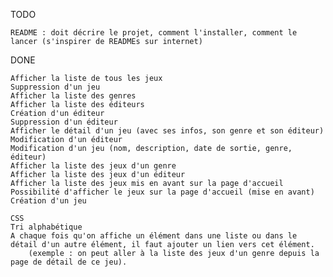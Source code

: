 TODO

    README : doit décrire le projet, comment l'installer, comment le lancer (s'inspirer de READMEs sur internet)
    

DONE

    Afficher la liste de tous les jeux
    Suppression d'un jeu
    Afficher la liste des genres
    Afficher la liste des éditeurs
    Création d'un éditeur
    Suppression d'un éditeur    
    Afficher le détail d'un jeu (avec ses infos, son genre et son éditeur)
    Modification d'un éditeur
    Modification d'un jeu (nom, description, date de sortie, genre, éditeur)
    Afficher la liste des jeux d'un genre
    Afficher la liste des jeux d'un éditeur
    Afficher la liste des jeux mis en avant sur la page d'accueil
    Possibilité d'afficher le jeux sur la page d'accueil (mise en avant)
    Création d'un jeu

    CSS
    Tri alphabétique
    A chaque fois qu'on affiche un élément dans une liste ou dans le détail d'un autre élément, il faut ajouter un lien vers cet élément.
        (exemple : on peut aller à la liste des jeux d'un genre depuis la page de détail de ce jeu).
